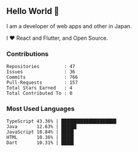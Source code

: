## Hello World 👋

I am a developer of web apps and other in Japan.

I ❤️ React and Flutter, and Open Source.

### Contributions

    Repositories         : 47
    Issues               : 36
    Commits              : 766
    Pull-Requests        : 157
    Total Stars Earned   : 4
    Total Contributed To : 0

### Most Used Languages

    TypeScript 43.36% | ████████████████████
    Java       12.63% | █████▌
    JavaScript 10.84% | ████▌
    HTML       10.36% | ████▌
    Dart       10.31% | ████▌
